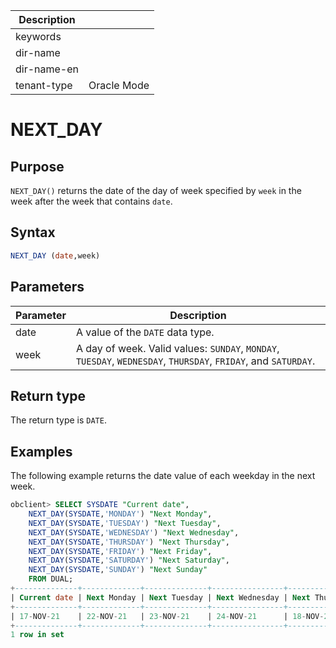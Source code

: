 | Description   |                 |
|---------------|-----------------|
| keywords      |                 |
| dir-name      |                 |
| dir-name-en   |                 |
| tenant-type   | Oracle Mode     |

# NEXT_DAY

## Purpose

`NEXT_DAY()` returns the date of the day of week specified by `week` in the week after the week that contains `date`.

## Syntax

```sql
NEXT_DAY (date,week)
```

## Parameters

| Parameter | Description |
|------|-------------------------------------------------------------------------------------------------------------------------|
| date | A value of the `DATE` data type.  |
| week | A day of week. Valid values: `SUNDAY`, `MONDAY`, `TUESDAY`, `WEDNESDAY`, `THURSDAY`, `FRIDAY`, and `SATURDAY`.  |

## Return type

The return type is `DATE`.

## Examples

The following example returns the date value of each weekday in the next week.

```sql
obclient> SELECT SYSDATE "Current date",
    NEXT_DAY(SYSDATE,'MONDAY') "Next Monday",
    NEXT_DAY(SYSDATE,'TUESDAY') "Next Tuesday",
    NEXT_DAY(SYSDATE,'WEDNESDAY') "Next Wednesday",
    NEXT_DAY(SYSDATE,'THURSDAY') "Next Thursday",
    NEXT_DAY(SYSDATE,'FRIDAY') "Next Friday",
    NEXT_DAY(SYSDATE,'SATURDAY') "Next Saturday",
    NEXT_DAY(SYSDATE,'SUNDAY') "Next Sunday"
    FROM DUAL;
+--------------+-------------+--------------+----------------+---------------+-------------+---------------+-------------+
| Current date | Next Monday | Next Tuesday | Next Wednesday | Next Thursday | Next Friday | Next Saturday | Next Sunday |
+--------------+-------------+--------------+----------------+---------------+-------------+---------------+-------------+
| 17-NOV-21    | 22-NOV-21   | 23-NOV-21    | 24-NOV-21      | 18-NOV-21     | 19-NOV-21   | 20-NOV-21     | 21-NOV-21   |
+--------------+-------------+--------------+----------------+---------------+-------------+---------------+-------------+
1 row in set
```
